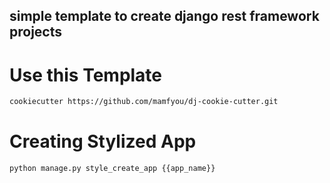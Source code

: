 ## simple template to create django rest framework projects

# Use this Template
```bash
cookiecutter https://github.com/mamfyou/dj-cookie-cutter.git
```


# Creating Stylized App
```python
python manage.py style_create_app {{app_name}}
```

